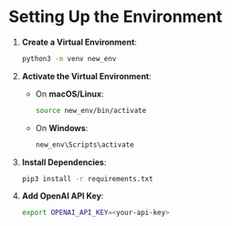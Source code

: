 # Setting Up the Environment

1. **Create a Virtual Environment**:

    ```bash
    python3 -m venv new_env
    ```

2. **Activate the Virtual Environment**:

    - On **macOS/Linux**:
        ```bash
        source new_env/bin/activate
        ```
    - On **Windows**:
        ```bash
        new_env\Scripts\activate
        ```

3. **Install Dependencies**:
    ```bash
    pip3 install -r requirements.txt
    ```

4. **Add OpenAI API Key**:
    ```bash
    export OPENAI_API_KEY=<your-api-key>
    ```



